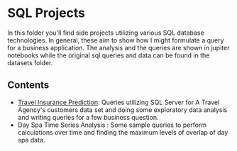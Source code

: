 # SQL Projects
In this folder you'll find side projects utilizing various SQL database technologies. 
In general, these aim to show how I might formulate a query for a business application.
The analysis and the queries are shown in jupiter notebooks while the original sql queries and data can be found in the datasets folder. 

## Contents
- [Travel Insurance Prediction](https://github.com/plnh/Data-Analyst_Portfolio/blob/main/SQL/Travel%20Insurance%20Prediction.ipynb): Queries utilizing SQL Server for A Travel Agency's customers data set and doing some exploratory data analysis and writing queries for a few business question.
- Day Spa Time Series Analysis : Some sample queries to perform calculations over time and finding the maximum levels of overlap of day spa data.
